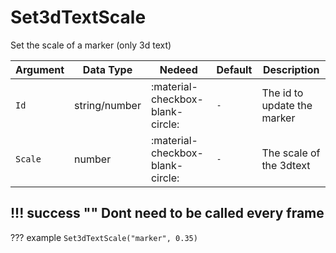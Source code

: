 # Set3dTextScale
Set the scale of a marker (only 3d text)

| Argument              | Data Type                            | Nedeed                    | Default         | Description
| ----------------------| ------------------------------------ | ------------------------- |-----------------|-------------
| `Id`                | string/number | :material-checkbox-blank-circle: | `-` | The id to update the marker
| `Scale`                | number | :material-checkbox-blank-circle: | `-` | The scale of the 3dtext
    
!!! success ""
    Dont need to be called every frame
---
??? example
    ```
    Set3dTextScale("marker", 0.35)
    ```